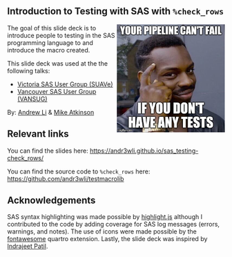
<!-- README.md is generated from README.Rmd. Please edit that file -->

## Introduction to Testing with SAS with `%check_rows`

<!-- badges: start -->
<!-- badges: end -->

<img src="media/intro_meme.jpg" align="right" width="250" />

The goal of this slide deck is to introduce people to testing in the SAS
programming language to and introduce the macro created.

This slide deck was used at the the following talks:

- [Victoria SAS User Group
  (SUAVe)](https://www.sas.com/en_ca/user-groups/bc-user-groups.html)
- [Vancouver SAS User Group
  (VANSUG)](https://www.sas.com/en_ca/user-groups/bc-user-groups.html)

By: [Andrew Li](https://www.andrewcli.com/) & [Mike Atkinson]()

## Relevant links

You can find the slides here:
<https://andr3wli.github.io/sas_testing-check_rows/>

You can find the source code to `%check_rows` here:
<https://github.com/andr3wli/testmacrolib>

## Acknowledgements

SAS syntax highlighting was made possible by
[highlight.js](https://highlightjs.org/) although I contributed to the
code by adding coverage for SAS log messages (errors, warnings, and
notes). The use of icons were made possible by the
[fontawesome](https://github.com/quarto-ext/fontawesome) quartro
extension. Lastly, the slide deck was inspired by [Indrajeet
Patil](https://sites.google.com/site/indrajeetspatilmorality/home).
